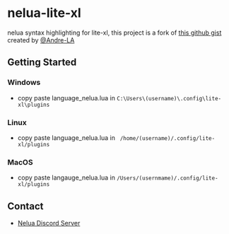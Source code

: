 # nelua-lite-xl
nelua syntax highlighting for lite-xl, this project is a fork of [this github gist](https://gist.githubusercontent.com/Andre-LA/2f56f69bc7b3ac9042534bb2c831639b/raw/8db9e3a3214c878074219754e9ae3026c0561972/language_nelua.lua) created by [@Andre-LA](https://github.com/Andre-LA/)

## Getting Started
### Windows 
- copy paste language_nelua.lua in `C:\Users\(username)\.config\lite-xl\plugins`
### Linux
- copy paste language_nelua.lua in ` /home/(username)/.config/lite-xl/plugins`
### MacOS
- copy paste langauge_nelua.lua in `/Users/(usernmame)/.config/lite-xl/plugins`

## Contact
- [Nelua Discord Server](https://discord.com/invite/7aaGeG7)
